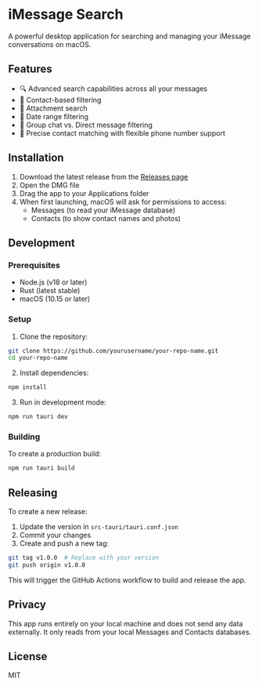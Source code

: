 # iMessage Search

A powerful desktop application for searching and managing your iMessage conversations on macOS.

## Features

- 🔍 Advanced search capabilities across all your messages
- 👥 Contact-based filtering
- 📎 Attachment search
- 📅 Date range filtering
- 💬 Group chat vs. Direct message filtering
- 🎯 Precise contact matching with flexible phone number support

## Installation

1. Download the latest release from the [Releases page](https://github.com/yourusername/your-repo-name/releases)
2. Open the DMG file
3. Drag the app to your Applications folder
4. When first launching, macOS will ask for permissions to access:
   - Messages (to read your iMessage database)
   - Contacts (to show contact names and photos)

## Development

### Prerequisites

- Node.js (v18 or later)
- Rust (latest stable)
- macOS (10.15 or later)

### Setup

1. Clone the repository:

```bash
git clone https://github.com/yourusername/your-repo-name.git
cd your-repo-name
```

2. Install dependencies:

```bash
npm install
```

3. Run in development mode:

```bash
npm run tauri dev
```

### Building

To create a production build:

```bash
npm run tauri build
```

## Releasing

To create a new release:

1. Update the version in `src-tauri/tauri.conf.json`
2. Commit your changes
3. Create and push a new tag:

```bash
git tag v1.0.0  # Replace with your version
git push origin v1.0.0
```

This will trigger the GitHub Actions workflow to build and release the app.

## Privacy

This app runs entirely on your local machine and does not send any data externally. It only reads from your local Messages and Contacts databases.

## License

MIT
